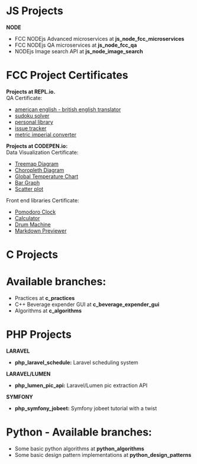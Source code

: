 # JS Projects
**NODE**
-	FCC NODEjs Advanced microservices at **js\_node\_fcc\_microservices**	
-	FCC NODEjs QA microservices at **js\_node\_fcc\_qa**	
-	NODEjs Image search API at **js\_node\_image\_search**	
# FCC Project Certificates
**Projects at REPL.io.** <br/>
QA Certificate:
- 	[american english - british english translator](https://replit.com/@santiagomora3/boilerplate-project-american-british-english-translator?v=1)
-	[sudoku solver](https://replit.com/@santiagomora3/boilerplate-project-sudoku-solver?v=1)
- 	[personal library](https://replit.com/@santiagomora3/boilerplate-project-library?v=1)
- 	[issue tracker](https://replit.com/@santiagomora3/boilerplate-project-issuetracker?v=1)
- 	[metric imperial converter](https://replit.com/@santiagomora3/boilerplate-project-metricimpconverter?v=1)

**Projects at CODEPEN.io:** <br/> 
Data Visualization Certificate:
- 	[Treemap Diagram](https://codepen.io/santiagomorad/pen/rNeBGVY)
-	[Choropleth Diagram](https://codepen.io/santiagomorad/pen/dyGxgxG)
-	[Global Temperature Chart](https://codepen.io/santiagomorad/pen/VweoKpG)
-	[Bar Graph](https://codepen.io/santiagomorad/pen/VweOZPm)
-	[Scatter plot](https://codepen.io/santiagomorad/pen/gOaMPvm)

Front end libraries Certificate: 
-	[Pomodoro Clock](https://codepen.io/santiagomorad/pen/yLYYryGA)
-	[Calculator](https://codepen.io/santiagomorad/pen/JjYjBvE)
-	[Drum Machine](https://codepen.io/santiagomorad/pen/xxwKqoe)
-	[Markdown Previewer](https://codepen.io/santiagomorad/pen/qBdggqK)

# C Projects
# Available branches: 
- 	Practices at **c\_practices**
-	C++ Beverage expender GUI at **c\_beverage\_expender\_gui**
-	Algorithms at **c\_algorithms**

# PHP Projects
**LARAVEL**
-	**php_laravel_schedule:** Laravel scheduling system

**LARAVEL/LUMEN**
-	**php_lumen_pic_api:** Laravel/Lumen pic extraction API

**SYMFONY**
-	**php_symfony_jobeet:** Symfony jobeet tutorial with a twist

# Python - Available branches: 
- 	Some basic python algorithms at **python\_algorithms**
- 	Some basic design pattern implementations at **python\_design_patterns**
